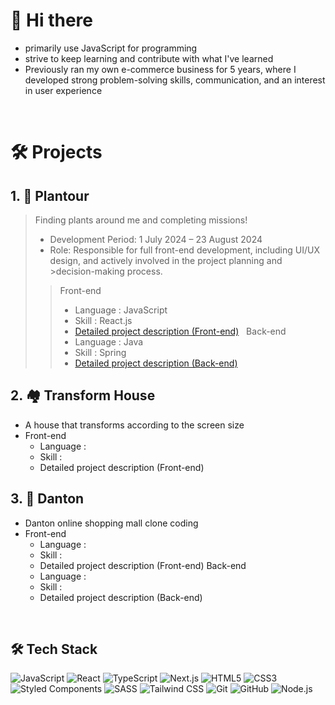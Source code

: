 # 👋 Hi there

* primarily use JavaScript for programming
* strive to keep learning and contribute with what I've learned
* Previously ran my own e-commerce business for 5 years, where I developed strong problem-solving skills, communication, and an interest in user experience

&nbsp;

# 🛠 Projects

## 1. 🌱 Plantour

>Finding plants around me and completing missions!
> &nbsp;  
>  * Development Period: 1 July 2024 – 23 August 2024
>  * Role: Responsible for full front-end development, including UI/UX design, and actively involved in the project planning and >decision-making process.
> &nbsp;  
>>Front-end  
>>    * Language : JavaScript  
>>    * Skill : React.js  
>>    * [Detailed project description (Front-end)](https://github.com/Plantour/frontend)
> &nbsp;
>>Back-end
>>    * Language : Java
>>    * Skill : Spring
>>    * [Detailed project description (Back-end)](https://github.com/Plantour/backend)
 
## 2. 🏘 Transform House
* A house that transforms according to the screen size
* Front-end
  - Language : 
  - Skill : 
  - Detailed project description (Front-end)

## 3. 👕 Danton
* Danton online shopping mall clone coding
* Front-end
  - Language : 
  - Skill : 
  - Detailed project description (Front-end)
Back-end
  - Language :
  - Skill : 
  - Detailed project description (Back-end)
  
&nbsp;

## 🛠 Tech Stack

![JavaScript](https://img.shields.io/badge/-JavaScript-F7DF1E?style=for-the-badge&logo=javascript&logoColor=black)
![React](https://img.shields.io/badge/-React-61DAFB?style=for-the-badge&logo=react&logoColor=black)
![TypeScript](https://img.shields.io/badge/-TypeScript-3178C6?style=for-the-badge&logo=typescript&logoColor=white)
![Next.js](https://img.shields.io/badge/-Next.js-000000?style=for-the-badge&logo=next.js&logoColor=white)
![HTML5](https://img.shields.io/badge/-HTML5-E34F26?style=for-the-badge&logo=html5&logoColor=white)
![CSS3](https://img.shields.io/badge/-CSS3-1572B6?style=for-the-badge&logo=css3&logoColor=white)
![Styled Components](https://img.shields.io/badge/-Styled_Components-DB7093?style=for-the-badge&logo=styled-components&logoColor=white)
![SASS](https://img.shields.io/badge/-SASS-CC6699?style=for-the-badge&logo=sass&logoColor=white)
![Tailwind CSS](https://img.shields.io/badge/-Tailwind_CSS-38B2AC?style=for-the-badge&logo=tailwind-css&logoColor=white)
![Git](https://img.shields.io/badge/-Git-F05032?style=for-the-badge&logo=git&logoColor=white)
![GitHub](https://img.shields.io/badge/-GitHub-181717?style=for-the-badge&logo=github&logoColor=white)
![Node.js](https://img.shields.io/badge/-Node.js-339933?style=for-the-badge&logo=node.js&logoColor=white)

&nbsp;




<!--
**ybmin1/ybmin1** is a ✨ _special_ ✨ repository because its `README.md` (this file) appears on your GitHub profile.

Here are some ideas to get you started:

- 🔭 I’m currently working on ...
- 🌱 I’m currently learning ...
- 👯 I’m looking to collaborate on ...
- 🤔 I’m looking for help with ...
- 💬 Ask me about ...
- 📫 How to reach me: ...
- 😄 Pronouns: ...
- ⚡ Fun fact: ...
-->

